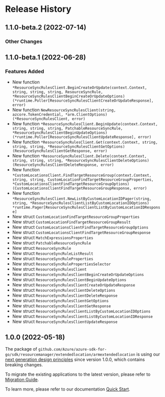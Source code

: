 # Release History

## 1.1.0-beta.2 (2022-07-14)
### Other Changes


## 1.1.0-beta.1 (2022-06-28)
### Features Added

- New function `*ResourceSyncRulesClient.BeginCreateOrUpdate(context.Context, string, string, string, ResourceSyncRule, *ResourceSyncRulesClientBeginCreateOrUpdateOptions) (*runtime.Poller[ResourceSyncRulesClientCreateOrUpdateResponse], error)`
- New function `NewResourceSyncRulesClient(string, azcore.TokenCredential, *arm.ClientOptions) (*ResourceSyncRulesClient, error)`
- New function `*ResourceSyncRulesClient.BeginUpdate(context.Context, string, string, string, PatchableResourceSyncRule, *ResourceSyncRulesClientBeginUpdateOptions) (*runtime.Poller[ResourceSyncRulesClientUpdateResponse], error)`
- New function `*ResourceSyncRulesClient.Get(context.Context, string, string, string, *ResourceSyncRulesClientGetOptions) (ResourceSyncRulesClientGetResponse, error)`
- New function `*ResourceSyncRulesClient.Delete(context.Context, string, string, string, *ResourceSyncRulesClientDeleteOptions) (ResourceSyncRulesClientDeleteResponse, error)`
- New function `*CustomLocationsClient.FindTargetResourceGroup(context.Context, string, string, CustomLocationFindTargetResourceGroupProperties, *CustomLocationsClientFindTargetResourceGroupOptions) (CustomLocationsClientFindTargetResourceGroupResponse, error)`
- New function `*ResourceSyncRulesClient.NewListByCustomLocationIDPager(string, string, *ResourceSyncRulesClientListByCustomLocationIDOptions) *runtime.Pager[ResourceSyncRulesClientListByCustomLocationIDResponse]`
- New struct `CustomLocationFindTargetResourceGroupProperties`
- New struct `CustomLocationFindTargetResourceGroupResult`
- New struct `CustomLocationsClientFindTargetResourceGroupOptions`
- New struct `CustomLocationsClientFindTargetResourceGroupResponse`
- New struct `MatchExpressionsProperties`
- New struct `PatchableResourceSyncRule`
- New struct `ResourceSyncRule`
- New struct `ResourceSyncRuleListResult`
- New struct `ResourceSyncRuleProperties`
- New struct `ResourceSyncRulePropertiesSelector`
- New struct `ResourceSyncRulesClient`
- New struct `ResourceSyncRulesClientBeginCreateOrUpdateOptions`
- New struct `ResourceSyncRulesClientBeginUpdateOptions`
- New struct `ResourceSyncRulesClientCreateOrUpdateResponse`
- New struct `ResourceSyncRulesClientDeleteOptions`
- New struct `ResourceSyncRulesClientDeleteResponse`
- New struct `ResourceSyncRulesClientGetOptions`
- New struct `ResourceSyncRulesClientGetResponse`
- New struct `ResourceSyncRulesClientListByCustomLocationIDOptions`
- New struct `ResourceSyncRulesClientListByCustomLocationIDResponse`
- New struct `ResourceSyncRulesClientUpdateResponse`


## 1.0.0 (2022-05-18)

The package of `github.com/Azure/azure-sdk-for-go/sdk/resourcemanager/extendedlocation/armextendedlocation` is using our [next generation design principles](https://azure.github.io/azure-sdk/general_introduction.html) since version 1.0.0, which contains breaking changes.

To migrate the existing applications to the latest version, please refer to [Migration Guide](https://aka.ms/azsdk/go/mgmt/migration).

To learn more, please refer to our documentation [Quick Start](https://aka.ms/azsdk/go/mgmt).